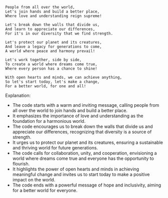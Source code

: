 ```smalltalk
People from all over the world,
Let's join hands and build a better place,
Where love and understanding reign supreme!

Let's break down the walls that divide us,
And learn to appreciate our differences,
For it's in our diversity that we find strength.

Let's protect our planet and its creatures,
And leave a legacy for generations to come,
A world where peace and harmony prevail!

Let's work together, side by side,
To create a world where dreams come true,
Where every person has a chance to shine!

With open hearts and minds, we can achieve anything,
So let's start today, let's make a change,
For a better world, for one and all!
```

Explanation:

* The code starts with a warm and inviting message, calling people from all over the world to join hands and build a better place.
* It emphasizes the importance of love and understanding as the foundation for a harmonious world.
* The code encourages us to break down the walls that divide us and appreciate our differences, recognizing that diversity is a source of strength.
* It urges us to protect our planet and its creatures, ensuring a sustainable and thriving world for future generations.
* The code calls for collaboration, unity, and cooperation, envisioning a world where dreams come true and everyone has the opportunity to flourish.
* It highlights the power of open hearts and minds in achieving meaningful change and invites us to start today to make a positive impact on the world.
* The code ends with a powerful message of hope and inclusivity, aiming for a better world for everyone.